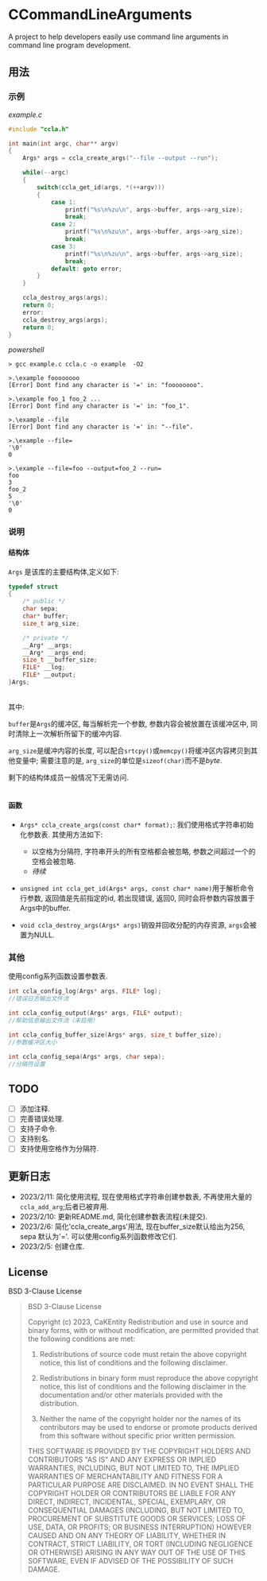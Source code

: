 # CCommandLineArguments
A project to help developers easily use command line arguments in command line program development.
## 用法
### 示例
_example.c_
``` C
#include "ccla.h"

int main(int argc, char** argv)
{
    Args* args = ccla_create_args("--file --output --run");

    while(--argc)
    {
        switch(ccla_get_id(args, *(++argv)))
        {
            case 1:
                printf("%s\n%zu\n", args->buffer, args->arg_size);
                break;
            case 2:
                printf("%s\n%zu\n", args->buffer, args->arg_size);
                break;
            case 3:
                printf("%s\n%zu\n", args->buffer, args->arg_size);
                break;
            default: goto error;
        }
    }

    ccla_destroy_args(args);
    return 0;
    error:
    ccla_destroy_args(args);
    return 0;
}
```
*powershell*
    
    > gcc example.c ccla.c -o example  -O2
    
    >.\example foooooooo
    [Error] Dont find any character is '=' in: "foooooooo".
    
    >.\example foo_1 foo_2 ...
    [Error] Dont find any character is '=' in: "foo_1".
    
    >.\example --file
    [Error] Dont find any character is '=' in: "--file".
    
    >.\example --file=
    '\0'
    0
    
    >.\example --file=foo --output=foo_2 --run=
    foo
    3
    foo_2
    5
    '\0'
    0
### 说明
#### 结构体
`Args` 是该库的主要结构体,定义如下:

```C
typedef struct
{
    /* public */
    char sepa;
    char* buffer;
    size_t arg_size;

    /* private */
    __Arg* __args;
    __Arg* __args_end;
    size_t __buffer_size;
    FILE* __log;
    FILE* __output;
}Args;

```  
</br>
其中:

`buffer`是`Args`的缓冲区, 每当解析完一个参数, 参数内容会被放置在该缓冲区中, 同时清除上一次解析所留下的缓冲内容.

`arg_size`是缓冲内容的长度, 可以配合`srtcpy()`或`memcpy()`将缓冲区内容拷贝到其他变量中; 需要注意的是, `arg_size`的单位是`sizeof(char)`而不是*byte*.

剩下的结构体成员一般情况下无需访问.</br></br>

#### 函数
- `Args* ccla_create_args(const char* format);`:
我们使用格式字符串初始化参数表. 其使用方法如下:
    - 以空格为分隔符, 字符串开头的所有空格都会被忽略, 参数之间超过一个的空格会被忽略.
    - *待续*

- `unsigned int ccla_get_id(Args* args, const char* name)`用于解析命令行参数, 返回值是先前指定的id, 若出现错误, 返回0, 同时会将参数内容放置于Args中的buffer.

- `void ccla_destroy_args(Args* args)`销毁并回收分配的内存资源, `args`会被置为NULL.

### 其他

使用config系列函数设置参数表.
```C
int ccla_config_log(Args* args, FILE* log);
//错误日志输出文件流

int ccla_config_output(Args* args, FILE* output);
//帮助信息输出文件流（未启用）

int ccla_config_buffer_size(Args* args, size_t buffer_size);
//参数缓冲区大小

int ccla_config_sepa(Args* args, char sepa);
//分隔符设置
```
## TODO
- [ ] 添加注释.
- [ ] 完善错误处理.
- [ ] 支持子命令.
- [ ] 支持别名.
- [ ] 支持使用空格作为分隔符.

## 更新日志
- 2023/2/11: 简化使用流程, 现在使用格式字符串创建参数表, 不再使用大量的`ccla_add_arg`;后者已被弃用.
- 2023/2/10: 更新README.md, 简化创建参数表流程(未提交).
- 2023/2/6: 简化'ccla_create_args'用法, 现在buffer_size默认给出为256, sepa 默认为'='. 可以使用config系列函数修改它们.
- 2023/2/5: 创建仓库.

## License
BSD 3-Clause License
>
>BSD 3-Clause License
>
>Copyright (c) 2023, CaKEntity
>Redistribution and use in source and binary forms, with or without
>modification, are permitted provided that the following conditions are met:
>
>1. Redistributions of source code must retain the above copyright notice, this
>   list of conditions and the following disclaimer.
>
>2. Redistributions in binary form must reproduce the above copyright notice,
>   this list of conditions and the following disclaimer in the documentation
>   and/or other materials provided with the distribution.
>
>3. Neither the name of the copyright holder nor the names of its
>   contributors may be used to endorse or promote products derived from
>   this software without specific prior written permission.
>
>THIS SOFTWARE IS PROVIDED BY THE COPYRIGHT HOLDERS AND CONTRIBUTORS "AS IS"
AND ANY EXPRESS OR IMPLIED WARRANTIES, INCLUDING, BUT NOT LIMITED TO, THE
IMPLIED WARRANTIES OF MERCHANTABILITY AND FITNESS FOR A PARTICULAR PURPOSE ARE
DISCLAIMED. IN NO EVENT SHALL THE COPYRIGHT HOLDER OR CONTRIBUTORS BE LIABLE
FOR ANY DIRECT, INDIRECT, INCIDENTAL, SPECIAL, EXEMPLARY, OR CONSEQUENTIAL
DAMAGES (INCLUDING, BUT NOT LIMITED TO, PROCUREMENT OF SUBSTITUTE GOODS OR
SERVICES; LOSS OF USE, DATA, OR PROFITS; OR BUSINESS INTERRUPTION) HOWEVER
CAUSED AND ON ANY THEORY OF LIABILITY, WHETHER IN CONTRACT, STRICT LIABILITY,
OR TORT (INCLUDING NEGLIGENCE OR OTHERWISE) ARISING IN ANY WAY OUT OF THE USE
OF THIS SOFTWARE, EVEN IF ADVISED OF THE POSSIBILITY OF SUCH DAMAGE.
